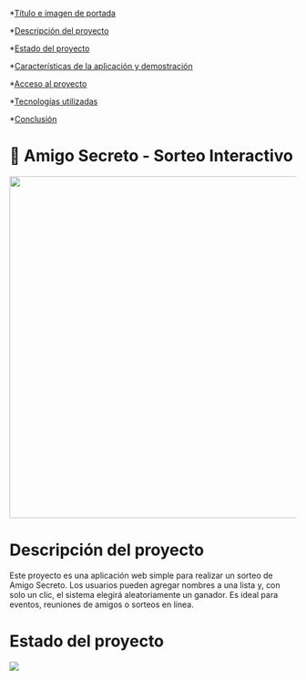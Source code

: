 *[Título e imagen de portada](#Título-e-imagen-de-portada)


*[Descripción del proyecto](#descripción-del-proyecto)

*[Estado del proyecto](#Estado-del-proyecto)

*[Características de la aplicación y demostración](#Características-de-la-aplicación-y-demostración)

*[Acceso al proyecto](#acceso-proyecto)

*[Tecnologías utilizadas](#tecnologías-utilizadas)


*[Conclusión](#conclusión)

<h1>🎁 Amigo Secreto - Sorteo Interactivo</h1>

<p align= "center">
<img src="https://github.com/user-attachments/assets/34bc13cd-5af6-4333-ba22-b5811b1c7ded" width = 600>
</p>

<h1>Descripción del proyecto</h1>
<p>
  Este proyecto es una aplicación web simple para realizar un sorteo de Amigo Secreto. Los usuarios pueden agregar nombres a una lista y, con solo un clic, el sistema elegirá aleatoriamente un ganador. Es ideal para eventos, reuniones de amigos o sorteos en línea.
</p>

<h1>Estado del proyecto</h1>
<p></p>
<p align="left">
   <img src="https://img.shields.io/badge/STATUS-%20TERMINADO-green">
</p>
